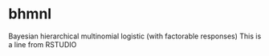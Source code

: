 # bhmnl
Bayesian hierarchical multinomial logistic (with factorable responses)
This is a line from RSTUDIO